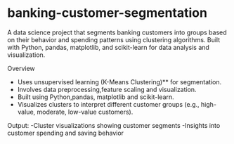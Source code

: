 # banking-customer-segmentation
A data science project that segments banking customers into groups based on their behavior and spending patterns using clustering algorithms. Built with Python, pandas, matplotlib, and scikit-learn for data analysis and visualization.

Overview
- Uses unsupervised learning (K-Means Clustering)** for segmentation.  
- Involves data preprocessing,feature scaling and visualization.  
- Built using Python,pandas, matplotlib and scikit-learn.  
- Visualizes clusters to interpret different customer groups (e.g., high-value, moderate, low-value customers).

Output:
-Cluster visualizations showing customer segments
-Insights into customer spending and saving behavior
